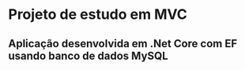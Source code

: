 # Projeto de estudo em MVC 

## Aplicação desenvolvida em .Net Core com EF usando banco de dados MySQL

